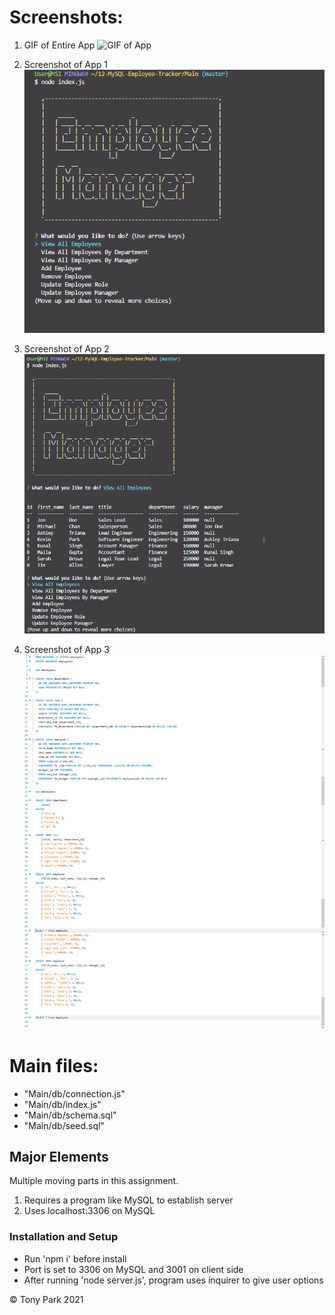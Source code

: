 # Screenshots:

1. GIF of Entire App
   ![GIF of App](./Assets/employee-tracker-complete.gif)

2. Screenshot of App 1
   <br>
   ![Screenshot 1](./Assets/screenshot1.png)

3. Screenshot of App 2
   ![Screenshot 2](./Assets/screenshot2.png)

4. Screenshot of App 3
   ![Screenshot 2](./Assets/screenshot3.png)

# Main files:

- "Main/db/connection.js"
- "Main/db/index.js"
- "Main/db/schema.sql"
- "Main/db/seed.sql"

## Major Elements

Multiple moving parts in this assignment.

1. Requires a program like MySQL to establish server
2. Uses localhost:3306 on MySQL

### Installation and Setup

- Run 'npm i' before install
- Port is set to 3306 on MySQL and 3001 on client side
- After running 'node server.js', program uses inquirer to give user options

© Tony Park 2021
